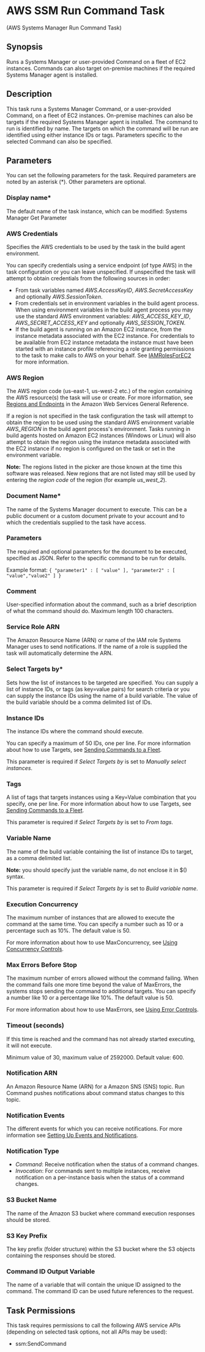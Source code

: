 # AWS SSM Run Command Task<a name="systemsmanager-runcommand"></a>

\(AWS Systems Manager Run Command Task\)

## Synopsis<a name="synopsis"></a>

Runs a Systems Manager or user\-provided Command on a fleet of EC2 instances\. Commands can also target on\-premise machines if the required Systems Manager agent is installed\.

## Description<a name="description"></a>

This task runs a Systems Manager Command, or a user\-provided Command, on a fleet of EC2 instances\. On\-premise machines can also be targets if the required Systems Manager agent is installed\. The command to run is identified by name\. The targets on which the command will be run are identified using either instance IDs or tags\. Parameters specific to the selected Command can also be specified\.

## Parameters<a name="parameters"></a>

You can set the following parameters for the task\. Required parameters are noted by an asterisk \(\*\)\. Other parameters are optional\.

### Display name\*<a name="display-name"></a>

The default name of the task instance, which can be modified: Systems Manager Get Parameter

### AWS Credentials<a name="aws-credentials"></a>

Specifies the AWS credentials to be used by the task in the build agent environment\.

You can specify credentials using a service endpoint \(of type AWS\) in the task configuration or you can leave unspecified\. If unspecified the task will attempt to obtain credentials from the following sources in order:
+ From task variables named *AWS\.AccessKeyID*, *AWS\.SecretAccessKey* and optionally *AWS\.SessionToken*\.
+ From credentials set in environment variables in the build agent process\. When using environment variables in the build agent process you may use the standard AWS environment variables: *AWS\_ACCESS\_KEY\_ID*, *AWS\_SECRET\_ACCESS\_KEY* and optionally *AWS\_SESSION\_TOKEN*\.
+ If the build agent is running on an Amazon EC2 instance, from the instance metadata associated with the EC2 instance\. For credentials to be available from EC2 instance metadata the instance must have been started with an instance profile referencing a role granting permissions to the task to make calls to AWS on your behalf\. See [IAMRolesForEC2](https://docs.aws.amazon.com/IAM/latest/UserGuide/id_roles_use_switch-role-ec2.html) for more information\.

### AWS Region<a name="aws-region"></a>

The AWS region code \(us\-east\-1, us\-west\-2 etc\.\) of the region containing the AWS resource\(s\) the task will use or create\. For more information, see [Regions and Endpoints](https://docs.aws.amazon.com/general/latest/gr/rande.html) in the Amazon Web Services General Reference\.

If a region is not specified in the task configuration the task will attempt to obtain the region to be used using the standard AWS environment variable *AWS\_REGION* in the build agent process's environment\. Tasks running in build agents hosted on Amazon EC2 instances \(Windows or Linux\) will also attempt to obtain the region using the instance metadata associated with the EC2 instance if no region is configured on the task or set in the environment variable\.

 **Note:** The regions listed in the picker are those known at the time this software was released\. New regions that are not listed may still be used by entering the *region code* of the region \(for example *us\_west\_2*\)\.

### Document Name\*<a name="document-name"></a>

The name of the Systems Manager document to execute\. This can be a public document or a custom document private to your account and to which the credentials supplied to the task have access\.

### Parameters<a name="id1"></a>

The required and optional parameters for the document to be executed, specified as JSON\. Refer to the specific command to be run for details\.

Example format: `{ "parameter1" : [ "value" ], "parameter2" : [ "value","value2" ] }` 

### Comment<a name="comment"></a>

User\-specified information about the command, such as a brief description of what the command should do\. Maximum length 100 characters\.

### Service Role ARN<a name="service-role-arn"></a>

The Amazon Resource Name \(ARN\) or name of the IAM role Systems Manager uses to send notifications\. If the name of a role is supplied the task will automatically determine the ARN\.

### Select Targets by\*<a name="select-targets-by"></a>

Sets how the list of instances to be targeted are specified\. You can supply a list of instance IDs, or tags \(as key=value pairs\) for search criteria or you can supply the instance IDs using the name of a build variable\. The value of the build variable should be a comma delimited list of IDs\.

### Instance IDs<a name="instance-ids"></a>

The instance IDs where the command should execute\.

You can specify a maximum of 50 IDs, one per line\. For more information about how to use Targets, see [Sending Commands to a Fleet](https://docs.aws.amazon.com/systems-manager/latest/userguide/send-commands-multiple.html)\.

This parameter is required if *Select Targets by* is set to *Manually select instances*\.

### Tags<a name="tags"></a>

A list of tags that targets instances using a Key=Value combination that you specify, one per line\. For more information about how to use Targets, see [Sending Commands to a Fleet](https://docs.aws.amazon.com/systems-manager/latest/userguide/send-commands-multiple.html)\.

This parameter is required if *Select Targets by* is set to *From tags*\.

### Variable Name<a name="variable-name"></a>

The name of the build variable containing the list of instance IDs to target, as a comma delimited list\.

 **Note:** you should specify just the variable name, do not enclose it in $\(\) syntax\.

This parameter is required if *Select Targets by* is set to *Build variable name*\.

### Execution Concurrency<a name="execution-concurrency"></a>

The maximum number of instances that are allowed to execute the command at the same time\. You can specify a number such as 10 or a percentage such as 10%\. The default value is 50\.

For more information about how to use MaxConcurrency, see [Using Concurrency Controls](https://docs.aws.amazon.com/systems-manager/latest/userguide/send-commands-multiple.html#send-commands-velocity)\.

### Max Errors Before Stop<a name="max-errors-before-stop"></a>

The maximum number of errors allowed without the command failing\. When the command fails one more time beyond the value of MaxErrors, the systems stops sending the command to additional targets\. You can specify a number like 10 or a percentage like 10%\. The default value is 50\.

For more information about how to use MaxErrors, see [Using Error Controls](https://docs.aws.amazon.com/systems-manager/latest/userguide/send-commands-multiple.html#send-commands-maxerrors)\.

### Timeout \(seconds\)<a name="timeout-seconds"></a>

If this time is reached and the command has not already started executing, it will not execute\.

Minimum value of 30, maximum value of 2592000\. Default value: 600\.

### Notification ARN<a name="notification-arn"></a>

An Amazon Resource Name \(ARN\) for a Amazon SNS \(SNS\) topic\. Run Command pushes notifications about command status changes to this topic\.

### Notification Events<a name="notification-events"></a>

The different events for which you can receive notifications\. For more information see [Setting Up Events and Notifications](https://docs.aws.amazon.com/systems-manager/latest/userguide/monitor-commands.html)\.

### Notification Type<a name="notification-type"></a>
+  *Command*: Receive notification when the status of a command changes\.
+  *Invocation*: For commands sent to multiple instances, receive notification on a per\-instance basis when the status of a command changes\.

### S3 Bucket Name<a name="s3-bucket-name"></a>

The name of the Amazon S3 bucket where command execution responses should be stored\.

### S3 Key Prefix<a name="s3-key-prefix"></a>

The key prefix \(folder structure\) within the S3 bucket where the S3 objects containing the responses should be stored\.

### Command ID Output Variable<a name="command-id-output-variable"></a>

The name of a variable that will contain the unique ID assigned to the command\. The command ID can be used future references to the request\.

## Task Permissions<a name="task-permissions"></a>

This task requires permissions to call the following AWS service APIs \(depending on selected task options, not all APIs may be used\):
+ ssm:SendCommand